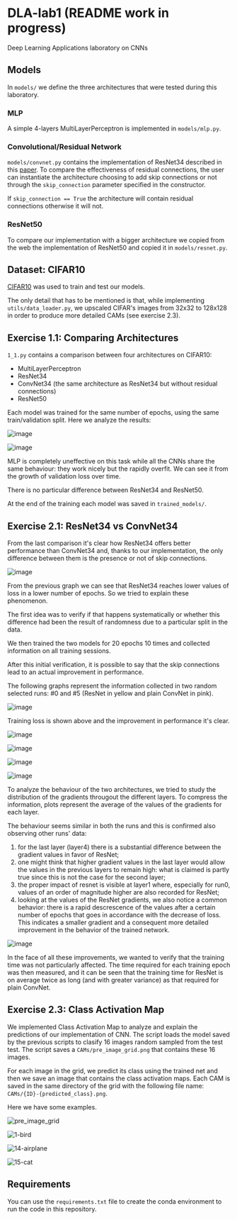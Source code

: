 # DLA-lab1 (README work in progress)
Deep Learning Applications laboratory on CNNs


## Models
In `models/` we define the three architectures that were tested during this laboratory.

### MLP
A simple 4-layers MultiLayerPerceptron is implemented in `models/mlp.py`.

### Convolutional/Residual Network
`models/convnet.py` contains the implementation of ResNet34 described in this [paper](https://arxiv.org/abs/1512.03385).
To compare the effectiveness of residual connections, the user can instantiate the architecture choosing to add skip connections or not through the `skip_connection` parameter specified in the constructor.

If `skip_connection == True` the architecture will contain residual connections otherwise it will not.

### ResNet50

To compare our implementation with a bigger architecture we copied from the web the implementation of ResNet50 and copied it in `models/resnet.py`.


## Dataset: CIFAR10

[CIFAR10](https://www.cs.toronto.edu/~kriz/cifar.html) was used to train and test our models.

The only detail that has to be mentioned is that, while implementing `utils/data_loader.py`, we upscaled CIFAR's images from 32x32 to 128x128 in order to produce more detailed CAMs (see exercise 2.3).


## Exercise 1.1: Comparing Architectures

`1_1.py` contains a comparison between four architectures on CIFAR10:
- MultiLayerPerceptron
- ResNet34
- ConvNet34 (the same architecture as ResNet34 but without residual connections)
- ResNet50

Each model was trained for the same number of epochs, using the same train/validation split. Here we analyze the results:

![image](https://github.com/simogiovannini/DLA-lab1/assets/53260220/18ba47e7-1d1c-4084-866e-67e4a9c246fd)

![image](https://github.com/simogiovannini/DLA-lab1/assets/53260220/487c0372-9911-42ab-b0c2-47ab0ba28ee2)

MLP is completely uneffective on this task while all the CNNs share the same behaviour: they work nicely but the rapidly overfit. We can see it from the growth of validation loss over time.

There is no particular difference between ResNet34 and ResNet50.

At the end of the training each model was saved in `trained_models/`.


## Exercise 2.1: ResNet34 vs ConvNet34

From the last comparison it's clear how ResNet34 offers better performance than ConvNet34 and, thanks to our implementation, the only difference between them is the presence or not of skip connections.

![image](https://github.com/simogiovannini/DLA-lab1/assets/53260220/eba0393b-79ad-45cd-8d17-a38b76653135)

From the previous graph we can see that ResNet34 reaches lower values of loss in a lower number of epochs. So we tried to explain these phenomenon.

The first idea was to verify if that happens systematically or whether this difference had been the result of randomness due to a particular split in the data.

We then trained the two models for 20 epochs 10 times and collected information on all training sessions.

After this initial verification, it is possible to say that the skip connections lead to an actual improvement in performance.

The following graphs represent the information collected in two random selected runs: #0 and #5 (ResNet in yellow and plain ConvNet in pink).

![image](https://github.com/simogiovannini/DLA-lab1/assets/53260220/963cc891-cd91-4a52-84d8-784932102955)

Training loss is shown above and the improvement in performance it's clear.

![image](https://github.com/simogiovannini/DLA-lab1/assets/53260220/bb64eaf1-a474-428c-9e3a-fd0721334999)

![image](https://github.com/simogiovannini/DLA-lab1/assets/53260220/72dde1db-6712-4482-9c99-59cbe622e232)

![image](https://github.com/simogiovannini/DLA-lab1/assets/53260220/130573d3-1622-4eaf-89e8-697c89954ce2)

![image](https://github.com/simogiovannini/DLA-lab1/assets/53260220/1f6688a8-d844-4c56-969c-9c5f072824a3)

To analyze the behaviour of the two architectures, we tried to study the distribution of the gradients througout the different layers. To compress the information, plots represent the average of the values of the gradients for each layer.

The behaviour seems similar in both the runs and this is confirmed also observing other runs' data:
1. for the last layer (layer4) there is a substantial difference between the gradient values in favor of ResNet;
2. one might think that higher gradient values in the last layer would allow the values in the previous layers to remain high: what is claimed is partly true since this is not the case for the second layer;
3. the proper impact of resnet is visible at layer1 where, especially for run0, values of an order of magnitude higher are also recorded for ResNet;
4. looking at the values of the ResNet gradients, we also notice a common behavior: there is a rapid descrescence of the values after a certain number of epochs that goes in accordance with the decrease of loss. This indicates a smaller gradient and a consequent more detailed improvement in the behavior of the trained network.

![image](https://github.com/simogiovannini/DLA-lab1/assets/53260220/dd36d96c-d1c8-4194-b75f-8ee15dc7254c)

In the face of all these improvements, we wanted to verify that the training time was not particularly affected. The time required for each training epoch was then measured, and it can be seen that the training time for ResNet is on average twice as long (and with greater variance) as that required for plain ConvNet.


## Exercise 2.3: Class Activation Map

We implemented Class Activation Map to analyze and explain the predictions of our implementation of CNN. The script loads the model saved by the previous scripts to clasify 16 images random sampled from the test test. The script saves a  `CAMs/pre_image_grid.png` that contains these 16 images.

For each image in the grid, we predict its class using the trained net and then we save an image that contains the class activation maps. Each CAM is saved in the same directory of the grid with the following file name: `CAMs/{ID}-{predicted_class}.png`.

Here we have some examples.

![pre_image_grid](https://github.com/simogiovannini/DLA-lab1/assets/53260220/bda6c940-6326-4394-8a1e-e88d6fe94105)

![1-bird](https://github.com/simogiovannini/DLA-lab1/assets/53260220/242edd81-f480-4088-8c1f-1abb0969a6e5)

![14-airplane](https://github.com/simogiovannini/DLA-lab1/assets/53260220/25f1a479-c59a-4fe6-883f-6db5c67e53c5)

![15-cat](https://github.com/simogiovannini/DLA-lab1/assets/53260220/700e586d-1425-47cb-9c19-76777b0cf5f8)


## Requirements
You can use the `requirements.txt` file to create the conda environment to run the code in this repository.
